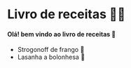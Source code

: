 # Livro de receitas :woman_cook:

#### Olá! bem vindo ao livro de receitas :call_me_hand:

- Strogonoff de frango :chicken:
- Lasanha a bolonhesa :meat_on_bone:

